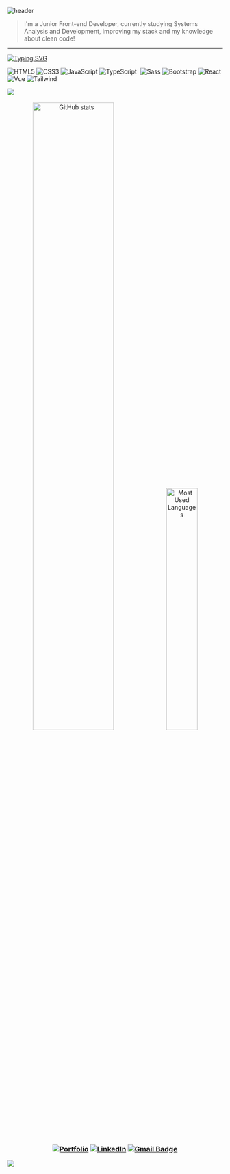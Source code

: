 ![header](https://capsule-render.vercel.app/api?type=rect&color=0:144dff,10:000000&height=60&text=%Hi%20there%,%20I'm%20Renato%20Nunes%20!&animation=fadeIn&font=Noto+Sans&fontColor=144dff&fontSize=25&fontAlign=50&fontAlignY=55)

> I'm a Junior Front-end Developer, currently studying Systems Analysis and Development, improving my stack and my knowledge about clean code!

<hr>

<a href="https://git.io/typing-svg"><img src="https://readme-typing-svg.herokuapp.com?font=Noto+Sans&size=25&weight=900&pause=10000&color=144dff&background=000000&center=true&vCenter=true&random=false&width=1250&height=80&lines=‎My%20stack%20and%20tools" alt="Typing SVG" alt="Typing SVG" /></a>

<div align="left">
  
  ![HTML5](https://img.shields.io/badge/HTML5-000000?style=for-the-badge&logo=html5&logoColor=144dff)
  ![CSS3](https://img.shields.io/badge/CSS3-000000?style=for-the-badge&logo=css3&logoColor=144dff)
  ![JavaScript](https://img.shields.io/badge/JavaScript-000000?style=for-the-badge&logo=javascript&logoColor=144dff)
  ![TypeScript](https://img.shields.io/badge/TypeScript-000000?style=for-the-badge&logo=typescript&logoColor=144dff)
 ‎ ‎![Sass](https://img.shields.io/badge/Sass-000000?style=for-the-badge&logo=sass&logoColor=144dff)
  ![Bootstrap](https://img.shields.io/badge/Bootstrap-000000?style=for-the-badge&logo=bootstrap&logoColor=144dff)
  ![React](https://img.shields.io/badge/React-000000?style=for-the-badge&logo=react&logoColor=144dff)
  ![Vue](https://img.shields.io/badge/vuejs-000000?style=for-the-badge&logo=vuedotjs&logoColor=144dff)
  ![Tailwind](https://img.shields.io/badge/tailwindcss-000000?style=for-the-badge&logo=tailwind-css&logoColor=144dff)

</div>

<img src="https://github.com/user-attachments/assets/4687a62d-03a6-4db5-b87a-66f5d3f80497">

<div style="text-align: center;" align="center">
  <br>
  <img width="61.2%" src="https://github-readme-stats-git-masterrstaa-rickstaa.vercel.app/api?username=renatonnbp&hide_title=true&show_icons=true&include_all_commits=false&count_private=true&line_height=25&hide=issues&bg_color=000&title_color=144dff&text_color=7a828e&border_radius=3&border_color=144dff&icon_color=144dff&theme=jolly" alt="GitHub stats">

  <a href="https://github.com/renatonnbp?tab=repositories">
    <img width="38%" src="https://github-readme-stats-git-masterrstaa-rickstaa.vercel.app/api/top-langs/?username=renatonnbp&line_height=10&card_width=290&layout=compact&hide_title=false&count_private=true&langs_count=4&show_icons=true&title_color=7a828e&hide=html,css&bg_color=000&text_color=7a828e&border_radius=3&border_color=144dff&count_private=true" alt="Most Used Languages">
  </a>
</div>

<br>


<h3 align="center">

  [![Portfolio](https://img.shields.io/badge/Portfolio-000000?style=for-the-badge&logo=todoist&logoColor=144dff)](https://renatonnbp.github.io/portfolio/)
  [![LinkedIn](https://img.shields.io/badge/-LinkedIn-000000?style=for-the-badge&logo=linkedin&logoColor=144dff&color:032360)](https://www.linkedin.com/in/renatonnbp/)
  [![Gmail Badge](https://img.shields.io/badge/gmail-000000?style=for-the-badge&logo=Gmail&logoColor=144dff&color:00247b&link=mailto:renatonnbp@gmail.com)](mailto:renatonnbp@gmail.com)


</h3>

<img src="https://capsule-render.vercel.app/api?type=waving&color=0:144dff,25:000000,50:000000,75:000000,100:000000&reversal=true&height=80&section=footer"/>

